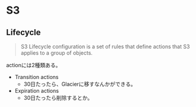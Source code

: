 # S3

## Lifecycle

> S3 Lifecycle configuration is a set of rules that define actions that S3 applies to a group of objects.

actionには2種類ある。

* Transition actions  
  * 30日たったら、Glacierに移すなんかができる。
* Expiration actions
  * 30日たったら削除するとか。
